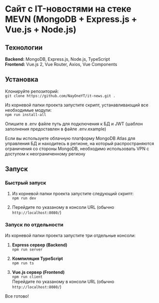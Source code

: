 # Сайт с IT-новостями на стеке MEVN (MongoDB + Express.js + Vue.js + Node.js)

## Технологии

**Backend:** MongoDB, Express.js, Node.js, TypeScript  
**Frontend:** Vue.js 2, Vue Router, Axios, Vue Components

## Установка

Клонируйте репозиторий:  
`git clone https://github.com/NayOneYT/it-news.git .`

Из корневой папки проекта запустите скрипт, устанавливающий все необходимые модули:  
`npm run install-all`

Опишите в .env файле путь для подключения к БД и JWT (шаблон заполнения предоставлен в файле .env.example)

Если вы используете облачную платформу MongoDB Atlas для управления БД и находитесь в регионе, на который распространяются ограничения со стороны MongoDB, необходимо использовать VPN с доступом к неограниченному региону

## Запуск

### Быстрый запуск

1. Из корневой папки проекта запустите следующий скрипт:  
    `npm run dev`

2. Перейдите по указаному в консоли URL (обычно `http://localhost:8080/`)

### Запуск по отдельности

Из корневой папки проекта запустите три отдельные консоли:

1. **Express сервер (Backend)**   
    `npm run server`

2. **Компиляция TypeScript**  
    `npm run ts`

3. **Vue.js сервер (Frontend)**  
    `npm run client`  
    Перейдите по указаному в консоли URL (обычно `http://localhost:8080/`)

Все готово!